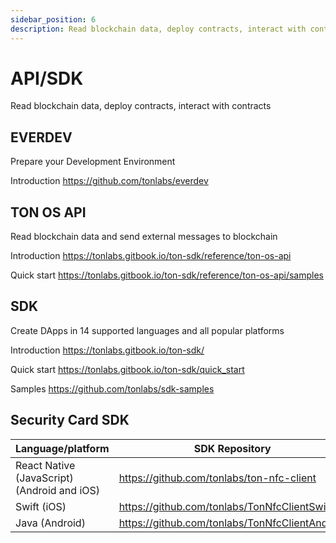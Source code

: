 ```yaml
---
sidebar_position: 6
description: Read blockchain data, deploy contracts, interact with contracts
---
```


# API/SDK

Read blockchain data, deploy contracts, interact with contracts

## EVERDEV

Prepare your Development Environment

Introduction https://github.com/tonlabs/everdev

## TON OS API

Read blockchain data and send external messages to blockchain

Introduction https://tonlabs.gitbook.io/ton-sdk/reference/ton-os-api

Quick start https://tonlabs.gitbook.io/ton-sdk/reference/ton-os-api/samples

## SDK

Create DApps in 14 supported languages and all popular platforms

Introduction https://tonlabs.gitbook.io/ton-sdk/

Quick start https://tonlabs.gitbook.io/ton-sdk/quick_start

Samples https://github.com/tonlabs/sdk-samples

## Security Card SDK

| Language/platform | SDK Repository |
|-------------------|----------------|
|React Native (JavaScript) (Android and iOS)|https://github.com/tonlabs/ton-nfc-client|
|Swift (iOS)| https://github.com/tonlabs/TonNfcClientSwift |
| Java (Android) | https://github.com/tonlabs/TonNfcClientAndroid |
